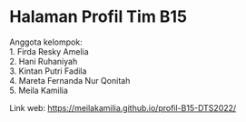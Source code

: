 # Halaman Profil Tim B15

Anggota kelompok:
<br>1. Firda Resky Amelia
<br>2. Hani Ruhaniyah
<br>3. Kintan Putri Fadila
<br>4. Mareta Fernanda Nur Qonitah
<br>5. Meila Kamilia

Link web: https://meilakamilia.github.io/profil-B15-DTS2022/
